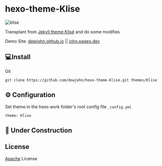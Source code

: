 # hexo-theme-Klise

![klise](https://cdn.jsdelivr.net/gh/dewjohn/CDN@latest/images/allpages.png)

Transplant from [Jekyll theme Klisé](https://github.com/piharpi/jekyll-klise) and do some modifies

Demo Site: [dewjohn.github.io](https://dewjohn.github.io/) || [john.pages.dev](https://john.pages.dev)

## 💻Install

Git

```
git clone https://github.com/dewjohn/hexo-theme-Klise.git themes/Klise
```




## ⚙ Configuration

Set theme in the hexo work folder's root config file `_config.yml`

```
theme: Klise
```


## 🚧 Under Construction




## License

[Apache](https://github.com/dewjohn/hexo-theme-Klise/blob/main/LICENSE) License